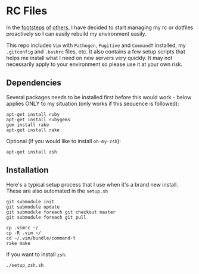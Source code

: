 RC Files
========

In the [footsteps](/holman/dotfiles) [of](/garybernhardt/dotfiles)
[others](/ryanb/dotfiles), I have decided to start managing my rc or dotfiles
proactively so I can easily rebuild my environment easily.

This repo includes `Vim` with `Pathogen`, `Fugitive` and `CommandT` installed, 
my `.gitconfig` and `.bashrc` files, etc. It also contains a few setup 
scripts that helps me install what I need on new servers very quickly. It may 
not necessarily apply to your environment so please use it at your own risk.

Dependencies
------------
Several packages needs to be installed first before this would work - below 
applies ONLY to my situation (only works if this sequence is followed):

    apt-get install ruby
    apt-get install rubygems
    gem install rake
    apt-get install rake

Optional (if you would like to install `oh-my-zsh`):

    apt-get install zsh

Installation
------------
Here's a typical setup process that I use when it's a brand new install. These
are also automated in the `setup.sh`

    git submodule init
    git submodule update
    git submodule foreach git checkout master
    git submodule foreach git pull
    
    cp .vimrc ~/
    cp -R .vim ~/
    cd ~/.vim/bundle/command-t
    rake make

If you want to install `zsh`:

    ./setup_zsh.sh
